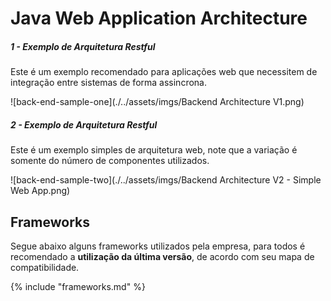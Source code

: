 # Java Web Application Architecture

##### 1 - Exemplo de Arquitetura Restful
Este é um exemplo recomendado para aplicações web que necessitem de integração entre sistemas de forma assincrona.

![back-end-sample-one](./../assets/imgs/Backend Architecture V1.png)

##### 2 - Exemplo de Arquitetura Restful
Este é um exemplo simples de arquitetura web, note que a variação é somente do número de componentes utilizados.

![back-end-sample-two](./../assets/imgs/Backend Architecture V2 - Simple Web App.png)


## Frameworks
Segue abaixo alguns frameworks utilizados pela empresa, para todos é recomendado a **utilização da última versão**, de acordo com seu mapa de compatibilidade.


{% include "frameworks.md" %}
